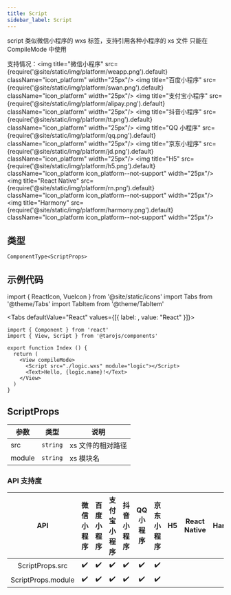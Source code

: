 ```yaml
---
title: Script
sidebar_label: Script
---
```


script 类似微信小程序的 wxs 标签，支持引用各种小程序的 xs 文件
只能在 CompileMode 中使用

支持情况：<img title="微信小程序" src={require('@site/static/img/platform/weapp.png').default} className="icon_platform" width="25px"/> <img title="百度小程序" src={require('@site/static/img/platform/swan.png').default} className="icon_platform" width="25px"/> <img title="支付宝小程序" src={require('@site/static/img/platform/alipay.png').default} className="icon_platform" width="25px"/> <img title="抖音小程序" src={require('@site/static/img/platform/tt.png').default} className="icon_platform" width="25px"/> <img title="QQ 小程序" src={require('@site/static/img/platform/qq.png').default} className="icon_platform" width="25px"/> <img title="京东小程序" src={require('@site/static/img/platform/jd.png').default} className="icon_platform" width="25px"/> <img title="H5" src={require('@site/static/img/platform/h5.png').default} className="icon_platform icon_platform--not-support" width="25px"/> <img title="React Native" src={require('@site/static/img/platform/rn.png').default} className="icon_platform icon_platform--not-support" width="25px"/> <img title="Harmony" src={require('@site/static/img/platform/harmony.png').default} className="icon_platform icon_platform--not-support" width="25px"/>

## 类型

```tsx
ComponentType<ScriptProps>
```

## 示例代码

import { ReactIcon, VueIcon } from '@site/static/icons'
import Tabs from '@theme/Tabs'
import TabItem from '@theme/TabItem'

<Tabs
  defaultValue="React"
  values={[{ label: <ReactIcon />, value: "React" }]}>
<TabItem value="React">

```tsx
import { Component } from 'react'
import { View, Script } from '@tarojs/components'

export function Index () {
  return (
    <View compileMode>
      <Script src="./logic.wxs" module="logic"></Script>
      <Text>Hello, {logic.name}!</Text>
    </View>
  )
}
```
</TabItem>
</Tabs>

## ScriptProps

| 参数 | 类型 | 说明 |
| --- | --- | --- |
| src | `string` | xs 文件的相对路径 |
| module | `string` | xs 模块名 |

### API 支持度

| API | 微信小程序 | 百度小程序 | 支付宝小程序 | 抖音小程序 | QQ 小程序 | 京东小程序 | H5 | React Native | Harmony |
| :---: | :---: | :---: | :---: | :---: | :---: | :---: | :---: | :---: | :---: |
| ScriptProps.src | ✔️ | ✔️ | ✔️ | ✔️ | ✔️ | ✔️ |  |  |  |
| ScriptProps.module | ✔️ | ✔️ | ✔️ | ✔️ | ✔️ | ✔️ |  |  |  |
